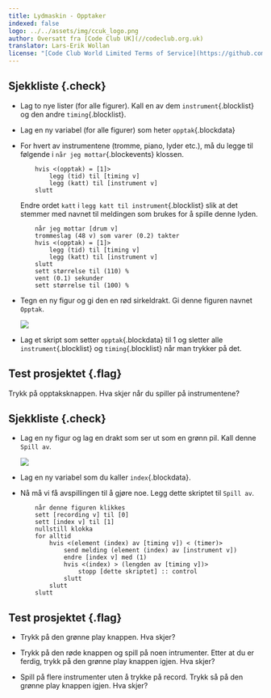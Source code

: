 ```yaml
---
title: Lydmaskin - Opptaker
indexed: false
logo: ../../assets/img/ccuk_logo.png
author: Oversatt fra [Code Club UK](//codeclub.org.uk)
translator: Lars-Erik Wollan
license: "[Code Club World Limited Terms of Service](https://github.com/CodeClub/scratch-curriculum/blob/master/LICENSE.md)"
---
```


## Sjekkliste {.check}

+ Lag to nye lister (for alle figurer). Kall en av dem
  `instrument`{.blocklist} og den andre `timing`{.blocklist}.

+ Lag en ny variabel (for alle figurer) som heter `opptak`{.blockdata}

+ For hvert av instrumentene (tromme, piano, lyder etc.), må du legge
  til følgende i `når jeg mottar`{.blockevents} klossen.

    ```blocks
        hvis <(opptak) = [1]>
            legg (tid) til [timing v]
            legg (katt) til [instrument v]
        slutt
    ```

    Endre ordet `katt` i `legg katt til instrument`{.blocklist} slik
    at det stemmer med navnet til meldingen som brukes for å spille
    denne lyden.

    ```blocks
        når jeg mottar [drum v]
        trommeslag (48 v) som varer (0.2) takter
        hvis <(opptak) = [1]>
            legg (tid) til [timing v]
            legg (katt) til [instrument v]
        slutt
        sett størrelse til (110) %
        vent (0.1) sekunder
        sett størrelse til (100) %
    ```

+ Tegn en ny figur og gi den en rød sirkeldrakt. Gi denne figuren
  navnet `Opptak`.

    ![](record-costume.png)

+ Lag et skript som setter `opptak`{.blockdata} til 1 og sletter alle
  `instrument`{.blocklist} og `timing`{.blocklist} når man trykker på
  det.

## Test prosjektet {.flag}

Trykk på opptaksknappen. Hva skjer når du spiller på instrumentene?

## Sjekkliste {.check}

+ Lag en ny figur og lag en drakt som ser ut som en grønn pil.  Kall
  denne `Spill av`.

    ![](play-costume.png)

+ Lag en ny variabel som du kaller `index`{.blockdata}.

+ Nå må vi få avspillingen til å gjøre noe. Legg dette skriptet til
  `Spill av`.

    ```blocks
        når denne figuren klikkes
        sett [recording v] til [0]
        sett [index v] til [1]
        nullstill klokka
        for alltid
            hvis <(element (index) av [timing v]) < (timer)>
                send melding (element (index) av [instrument v])
                endre [index v] med (1)
                hvis <(index) > (lengden av [timing v])>
                    stopp [dette skriptet] :: control
                slutt
            slutt
        slutt
    ```

## Test prosjektet {.flag}

+ Trykk på den grønne play knappen. Hva skjer?

+ Trykk på den røde knappen og spill på noen intrumenter. Etter at du
  er ferdig, trykk på den grønne play knappen igjen. Hva skjer?

+ Spill på flere instrumenter uten å trykke på record. Trykk så på den
  grønne play knappen igjen. Hva skjer?
